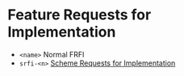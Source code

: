 # Feature Requests for Implementation

+ `<name>` Normal FRFI
+ `srfi-<n>` [Scheme Requests for Implementation](https://srfi.schemers.org/)